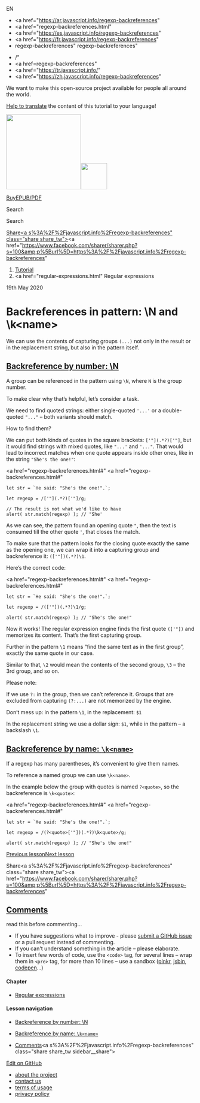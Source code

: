 EN

- <a href="https://ar.javascript.info/regexp-backreferences"
- <a href="regexp-backreferences.html"
- <a href="https://es.javascript.info/regexp-backreferences"
- <a href="https://fr.javascript.info/regexp-backreferences"
- regexp-backreferences"
  regexp-backreferences"

<!-- -->

- /"
- <a href=regexp-backreferences"
- <a href="https://tr.javascript.info/"
- <a href="https://zh.javascript.info/regexp-backreferences"

We want to make this open-source project available for people all around the world.

[Help to translate](translate.html) the content of this tutorial to your language!

<a href="index.html" class="sitetoolbar__link sitetoolbar__link_logo"><img src="img/sitetoolbar__logo_en.svg" class="sitetoolbar__logo sitetoolbar__logo_normal" width="200" /><img src="img/sitetoolbar__logo_small_en.svg" class="sitetoolbar__logo sitetoolbar__logo_small" width="70" /></a>

<a href="ebook.html" class="buy-book-button"><span class="buy-book-button__extra-text">Buy</span>EPUB/PDF</a>

Search

Search

<a href="tutorial/map.html" class="map">

<span class="share-icons__title">Share</span><a s%3A%2F%2Fjavascript.info%2Fregexp-backreferences" class="share share_tw"></a><a href="https://www.facebook.com/sharer/sharer.php?s=100&amp;p%5Burl%5D=https%3A%2F%2Fjavascript.info%2Fregexp-backreferences" </a>

1.  <a href="index.html" class="breadcrumbs__link"><span class="breadcrumbs__hidden-text">Tutorial</span></a>
2.  <span id="breadcrumb-1"><a href="regular-expressions.html" Regular expressions</span></a></span>

19th May 2020

# Backreferences in pattern: \\N and \\k&lt;name&gt;

We can use the contents of capturing groups `(...)` not only in the result or in the replacement string, but also in the pattern itself.

## <a href="regexp-backreferences.html#backreference-by-number-n" id="backreference-by-number-n" class="main__anchor">Backreference by number: \N</a>

A group can be referenced in the pattern using `\N`, where `N` is the group number.

To make clear why that’s helpful, let’s consider a task.

We need to find quoted strings: either single-quoted `'...'` or a double-quoted `"..."` – both variants should match.

How to find them?

We can put both kinds of quotes in the square brackets: `['"](.*?)['"]`, but it would find strings with mixed quotes, like `"...'` and `'..."`. That would lead to incorrect matches when one quote appears inside other ones, like in the string `"She's the one!"`:

<a href="regexp-backreferences.html#"
<a href="regexp-backreferences.html#"

    let str = `He said: "She's the one!".`;

    let regexp = /['"](.*?)['"]/g;

    // The result is not what we'd like to have
    alert( str.match(regexp) ); // "She'

As we can see, the pattern found an opening quote `"`, then the text is consumed till the other quote `'`, that closes the match.

To make sure that the pattern looks for the closing quote exactly the same as the opening one, we can wrap it into a capturing group and backreference it: `(['"])(.*?)\1`.

Here’s the correct code:

<a href="regexp-backreferences.html#"
<a href="regexp-backreferences.html#"

    let str = `He said: "She's the one!".`;

    let regexp = /(['"])(.*?)\1/g;

    alert( str.match(regexp) ); // "She's the one!"

Now it works! The regular expression engine finds the first quote `(['"])` and memorizes its content. That’s the first capturing group.

Further in the pattern `\1` means “find the same text as in the first group”, exactly the same quote in our case.

Similar to that, `\2` would mean the contents of the second group, `\3` – the 3rd group, and so on.

<span class="important__type">Please note:</span>

If we use `?:` in the group, then we can’t reference it. Groups that are excluded from capturing `(?:...)` are not memorized by the engine.

<span class="important__type">Don’t mess up: in the pattern `\1`, in the replacement: `$1`</span>

In the replacement string we use a dollar sign: `$1`, while in the pattern – a backslash `\1`.

## <a href="regexp-backreferences.html#backreference-by-name-k" id="backreference-by-name-k" class="main__anchor">Backreference by name: <code>\k&lt;name&gt;</code></a>

If a regexp has many parentheses, it’s convenient to give them names.

To reference a named group we can use `\k<name>`.

In the example below the group with quotes is named `?<quote>`, so the backreference is `\k<quote>`:

<a href="regexp-backreferences.html#"
<a href="regexp-backreferences.html#"

    let str = `He said: "She's the one!".`;

    let regexp = /(?<quote>['"])(.*?)\k<quote>/g;

    alert( str.match(regexp) ); // "She's the one!"

<a href="regexp-groups.html" class="page__nav page__nav_prev"><span class="page__nav-text"><span class="page__nav-text-shortcut"></span></span><span class="page__nav-text-alternate">Previous lesson</span></a><a href="regexp-alternation.html" class="page__nav page__nav_next"><span class="page__nav-text"><span class="page__nav-text-shortcut"></span></span><span class="page__nav-text-alternate">Next lesson</span></a>

<span class="share-icons__title">Share</span><a s%3A%2F%2Fjavascript.info%2Fregexp-backreferences" class="share share_tw"></a><a href="https://www.facebook.com/sharer/sharer.php?s=100&amp;p%5Burl%5D=https%3A%2F%2Fjavascript.info%2Fregexp-backreferences" </a>

<a href="tutorial/map.html" class="map">

## <a href="regexp-backreferences.html#comments" id="comments">Comments</a>

<span class="comments__read-before-link">read this before commenting…</span>

- If you have suggestions what to improve - please [submit a GitHub issue](https://github.com/javascript-tutorial/en.javascript.info/issues/new) or a pull request instead of commenting.
- If you can't understand something in the article – please elaborate.
- To insert few words of code, use the `<code>` tag, for several lines – wrap them in `<pre>` tag, for more than 10 lines – use a sandbox ([plnkr](https://plnkr.co/edit/?p=preview), [jsbin](https://jsbin.com), [codepen](http://codepen.io)…)

<a href="tutorial/map.html" class="map"></a>

#### Chapter

- <a href="regular-expressions.html" class="sidebar__link">Regular expressions</a>

#### Lesson navigation

- <a href="regexp-backreferences.html#backreference-by-number-n" class="sidebar__link">Backreference by number: \N</a>
- <a href="regexp-backreferences.html#backreference-by-name-k" class="sidebar__link">Backreference by name: <code>\k&lt;name&gt;</code></a>

- <a href="regexp-backreferences.html#comments" class="sidebar__link">Comments</a><a s%3A%2F%2Fjavascript.info%2Fregexp-backreferences" class="share share_tw sidebar__share"></a><a href="https://www.facebook.com/sharer/sharer.php?s=100&amp;p%5Burl%5D=https%3A%2F%2Fjavascript.info%2Fregexp-backreferences" class="share share_fb sidebar__share"></a>

<a href="https://github.com/javascript-tutorial/en.javascript.info/blob/master/9-regular-expressions/12-regexp-backreferences" class="sidebar__link">Edit on GitHub</a>

- <a href="about.html" class="page-footer__link">about the project</a>
- <a href="about.html#contact-us" class="page-footer__link">contact us</a>
- <a href="terms.html" class="page-footer__link">terms of usage</a>
- <a href="privacy.html" class="page-footer__link">privacy policy</a>
